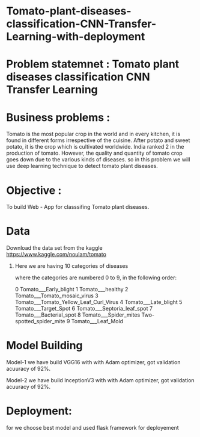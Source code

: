 # Tomato-plant-diseases-classification-CNN-Transfer-Learning-with-deployment
# Problem statemnet : Tomato plant diseases classification CNN Transfer Learning
# Business problems : 
Tomato is the most popular crop in the world and in every kitchen, it is found in different forms irrespective of the cuisine. After potato and sweet potato, it is the crop which is cultivated worldwide. India ranked 2 in the production of tomato. However, the quality and quantity of tomato crop goes down due to the various kinds of diseases. so in this problem we will use deep learning technique to detect tomato plant diseases.
# Objective :
To build Web - App for classsifing Tomato plant diseases.
# Data 

Download the data set from the kaggle https://www.kaggle.com/noulam/tomato
1. Here we are having 10 categories of diseases  

    where the categories are numbered 0 to 9, in the following order:

    0 Tomato___Early_blight
    1 Tomato___healthy
    2 Tomato___Tomato_mosaic_virus
    3 Tomato___Tomato_Yellow_Leaf_Curl_Virus
    4 Tomato___Late_blight
    5 Tomato___Target_Spot
    6 Tomato___Septoria_leaf_spot
    7 Tomato___Bacterial_spot
    8 Tomato___Spider_mites Two-spotted_spider_mite
    9 Tomato___Leaf_Mold
    
# Model Building 
Model-1 we have build VGG16 with with Adam optimizer, got validation acuuracy of 92%.

Model-2 we have build InceptionV3  with with Adam optimizer, got validation acuuracy of 92%.


# Deployment:
for we choose best model and used flask framework for deployement
